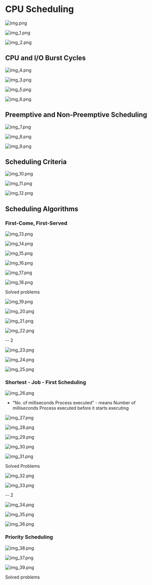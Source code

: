 # CPU Scheduling

![img.png](img.png)

![img_1.png](img_1.png)

![img_2.png](img_2.png)

## CPU and I/O Burst Cycles

![img_4.png](img_4.png)

![img_3.png](img_3.png)

![img_5.png](img_5.png)

![img_6.png](img_6.png)

## Preemptive and Non-Preemptive Scheduling

![img_7.png](img_7.png)

![img_8.png](img_8.png)

![img_9.png](img_9.png)

## Scheduling Criteria

![img_10.png](img_10.png)

![img_11.png](img_11.png)

![img_12.png](img_12.png)

## Scheduling Algorithms

### First-Come, First-Served

![img_13.png](img_13.png)

![img_14.png](img_14.png)

![img_15.png](img_15.png)

![img_16.png](img_16.png)

![img_17.png](img_17.png)

![img_18.png](img_18.png)

Solved problems

![img_19.png](img_19.png)

![img_20.png](img_20.png)

![img_21.png](img_21.png)

![img_22.png](img_22.png)

-- 2

![img_23.png](img_23.png)

![img_24.png](img_24.png)

![img_25.png](img_25.png)

### Shortest - Job - First Scheduling

![img_26.png](img_26.png)

* "No. of milliseconds Process executed" - means 
Number of milliseconds Process executed before it starts executing
  

![img_27.png](img_27.png)

![img_28.png](img_28.png)

![img_29.png](img_29.png)

![img_30.png](img_30.png)

![img_31.png](img_31.png)

Solved Problems

![img_32.png](img_32.png)

![img_33.png](img_33.png)

-- 2

![img_34.png](img_34.png)

![img_35.png](img_35.png)

![img_36.png](img_36.png)

### Priority Scheduling

![img_38.png](img_38.png)

![img_37.png](img_37.png)

![img_39.png](img_39.png)

Solved problems




